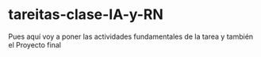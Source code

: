 # tareitas-clase-IA-y-RN
Pues aquí voy a poner las actividades fundamentales de la tarea y también el Proyecto final
